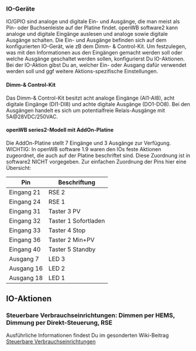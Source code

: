 ### IO-Geräte

IO/GPIO sind analoge und digitale Ein- und Ausgänge, die man meist als Pin- oder Buchsenleiste auf der Platine findet. openWB software2 kann analoge und digitale Eingänge auslesen und analoge sowie digitale Ausgänge schalten. Die Ein- und Ausgänge befinden sich auf dem konfigurierten IO-Gerät, wie zB dem Dimm- & Control-Kit. Um festzulegen, was mit den Informationen aus den Eingängen gemacht werden soll oder welche Ausgänge geschaltet werden sollen, konfigurierst Du IO-Aktionen. Bei der IO-Aktion gibst Du an, welcher Ein- oder Ausgang dafür verwendet werden soll und ggf weitere Aktions-spezifische Einstellungen.

#### Dimm-& Control-Kit

Das Dimm-& Control-Kit besitzt acht analoge Eingänge (AI1-AI8), acht digitale Eingänge (DI1-DI8) und achte digitale Ausgänge (DO1-DO8). Bei den Ausgängen handelt es sich um potentialfreie Relais-Ausgänge mit 5A@28VDC/250VAC.

#### openWB series2-Modell mit AddOn-Platine

Die AddOn-Platine stellt 7 Eingänge und 3 Ausgänge zur Verfügung. WICHTIG: In openWB software 1.9 waren den IOs feste Aktionen zugeordnet, die auch auf der Platine beschriftet sind. Diese Zuordnung ist in software2 NICHT vorgegeben. Zur einfachen Zuordnung der Pins hier eine Übersicht:

| Pin | Beschriftung |
|---------|---------|
| Eingang 21 | RSE 2 |
| Eingang 24 | RSE 1 |
| Eingang 31 | Taster 3 PV |
| Eingang 32 | Taster 1 Sofortladen |
| Eingang 33 | Taster 4 Stop |
| Eingang 36 | Taster 2 Min+PV |
| Eingang 40 | Taster 5 Standby |
| Ausgang 7  | LED 3 |
| Ausgang 16 | LED 2 |
| Ausgang 18 | LED 1 |

## IO-Aktionen

### Steuerbare Verbrauchseinrichtungen: Dimmen per HEMS, Dimmung per Direkt-Steuerung, RSE

Ausführliche Informationen findest Du im gesonderten Wiki-Beitrag [Steuerbare Verbrauchseinrichtungen](https://github.com/openWB/core/wiki/Steuerbare-Verbrauchseinrichtungen)

